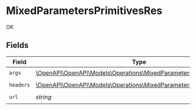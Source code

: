 # MixedParametersPrimitivesRes

OK


## Fields

| Field                                                                                                                              | Type                                                                                                                               | Required                                                                                                                           | Description                                                                                                                        |
| ---------------------------------------------------------------------------------------------------------------------------------- | ---------------------------------------------------------------------------------------------------------------------------------- | ---------------------------------------------------------------------------------------------------------------------------------- | ---------------------------------------------------------------------------------------------------------------------------------- |
| `args`                                                                                                                             | [\OpenAPI\OpenAPI\Models\Operations\MixedParametersPrimitivesArgs](../../Models/Operations/MixedParametersPrimitivesArgs.md)       | :heavy_check_mark:                                                                                                                 | N/A                                                                                                                                |
| `headers`                                                                                                                          | [\OpenAPI\OpenAPI\Models\Operations\MixedParametersPrimitivesHeaders](../../Models/Operations/MixedParametersPrimitivesHeaders.md) | :heavy_check_mark:                                                                                                                 | N/A                                                                                                                                |
| `url`                                                                                                                              | *string*                                                                                                                           | :heavy_check_mark:                                                                                                                 | N/A                                                                                                                                |